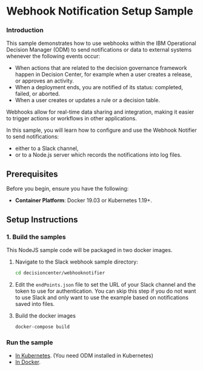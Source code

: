 
# Webhook Notification Setup Sample
### Introduction
This sample demonstrates how to use webhooks within the IBM Operational Decision Manager (ODM) to send notifications or data to external systems whenever the following events occur:
- When actions that are related to the decision governance framework happen in Decision Center, for example when a user creates a release, or approves an activity.
- When a deployment ends, you are notified of its status: completed, failed, or aborted.
- When a user creates or updates a rule or a decision table.

Webhooks allow for real-time data sharing and integration, making it easier to trigger actions or workflows in other applications.

In this sample, you will learn how to configure and use the Webhook Notifier to send notifications:
- either to a Slack channel,
- or to a Node.js server which records the notifications into log files.

## Prerequisites

Before you begin, ensure you have the following:

- **Container Platform**: Docker 19.03 or Kubernetes 1.19+.

## Setup Instructions

### 1. Build the samples

This NodeJS sample code will be packaged in two docker images.

   1. Navigate to the Slack webhook sample directory:
        ```bash
        cd decisioncenter/webhooknotifier
        ```

   2. Edit the `endPoints.json` file to set the URL of your Slack channel and the token to use for authentication. You can skip this step if you do not want to use Slack and only want to use the example based on notifications saved into files.
   3. Build the docker images
        ```bash
        docker-compose build
        ```

### Run the sample

   * [In Kubernetes](README-KUBERNETES.md). (You need ODM installed in Kubernetes)
   * [In Docker](README-DOCKER.md). 


